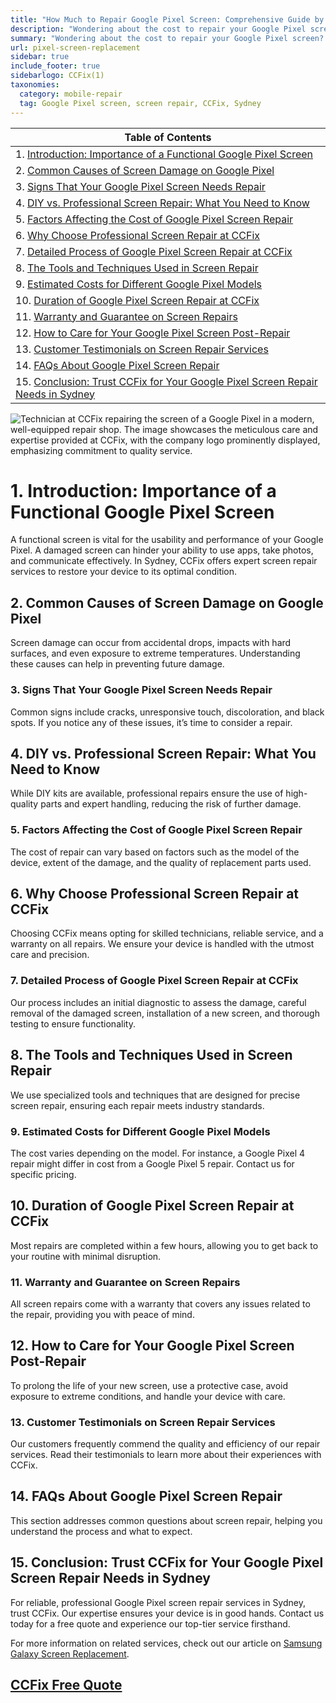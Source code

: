 ```yaml
---
title: "How Much to Repair Google Pixel Screen: Comprehensive Guide by CCFix"
description: "Wondering about the cost to repair your Google Pixel screen? Discover professional repair services at CCFix in Sydney. Get a free quote today!"
summary: "Wondering about the cost to repair your Google Pixel screen? Discover professional repair services at CCFix in Sydney. Get a free quote today!"
url: pixel-screen-replacement
sidebar: true
include_footer: true
sidebarlogo: CCFix(1)
taxonomies:
  category: mobile-repair
  tag: Google Pixel screen, screen repair, CCFix, Sydney
---
```


| **Table of Contents**                                               |
|---------------------------------------------------------------------|
| 1. [Introduction: Importance of a Functional Google Pixel Screen](#1-introduction-importance-of-a-functional-google-pixel-screen) |
| 2. [Common Causes of Screen Damage on Google Pixel](#2-common-causes-of-screen-damage-on-google-pixel) |
| 3. [Signs That Your Google Pixel Screen Needs Repair](#3-signs-that-your-google-pixel-screen-needs-repair) |
| 4. [DIY vs. Professional Screen Repair: What You Need to Know](#4-diy-vs-professional-screen-repair-what-you-need-to-know) |
| 5. [Factors Affecting the Cost of Google Pixel Screen Repair](#5-factors-affecting-the-cost-of-google-pixel-screen-repair) |
| 6. [Why Choose Professional Screen Repair at CCFix](#6-why-choose-professional-screen-repair-at-ccfix) |
| 7. [Detailed Process of Google Pixel Screen Repair at CCFix](#7-detailed-process-of-google-pixel-screen-repair-at-ccfix) |
| 8. [The Tools and Techniques Used in Screen Repair](#8-the-tools-and-techniques-used-in-screen-repair) |
| 9. [Estimated Costs for Different Google Pixel Models](#9-estimated-costs-for-different-google-pixel-models) |
| 10. [Duration of Google Pixel Screen Repair at CCFix](#10-duration-of-google-pixel-screen-repair-at-ccfix) |
| 11. [Warranty and Guarantee on Screen Repairs](#11-warranty-and-guarantee-on-screen-repairs) |
| 12. [How to Care for Your Google Pixel Screen Post-Repair](#12-how-to-care-for-your-google-pixel-screen-post-repair) |
| 13. [Customer Testimonials on Screen Repair Services](#13-customer-testimonials-on-screen-repair-services) |
| 14. [FAQs About Google Pixel Screen Repair](#14-faqs-about-google-pixel-screen-repair) |
| 15. [Conclusion: Trust CCFix for Your Google Pixel Screen Repair Needs in Sydney](#15-conclusion-trust-ccfix-for-your-google-pixel-screen-repair-needs-in-sydney) |

![Technician at CCFix repairing the screen of a Google Pixel in a modern, well-equipped repair shop. The image showcases the meticulous care and expertise provided at CCFix, with the company logo prominently displayed, emphasizing commitment to quality service.](/images/ccfix-google-pixel-screen-repair.webp "CCFix technician repairing a Google Pixel screen, demonstrating detailed repair work in a clean, professional environment.")

# **1. Introduction: Importance of a Functional Google Pixel Screen**
A functional screen is vital for the usability and performance of your Google Pixel. A damaged screen can hinder your ability to use apps, take photos, and communicate effectively. In Sydney, CCFix offers expert screen repair services to restore your device to its optimal condition.

## **2. Common Causes of Screen Damage on Google Pixel**
Screen damage can occur from accidental drops, impacts with hard surfaces, and even exposure to extreme temperatures. Understanding these causes can help in preventing future damage.

### **3. Signs That Your Google Pixel Screen Needs Repair**
Common signs include cracks, unresponsive touch, discoloration, and black spots. If you notice any of these issues, it’s time to consider a repair.

## **4. DIY vs. Professional Screen Repair: What You Need to Know**
While DIY kits are available, professional repairs ensure the use of high-quality parts and expert handling, reducing the risk of further damage.

### **5. Factors Affecting the Cost of Google Pixel Screen Repair**
The cost of repair can vary based on factors such as the model of the device, extent of the damage, and the quality of replacement parts used.

## **6. Why Choose Professional Screen Repair at CCFix**
Choosing CCFix means opting for skilled technicians, reliable service, and a warranty on all repairs. We ensure your device is handled with the utmost care and precision.

### **7. Detailed Process of Google Pixel Screen Repair at CCFix**
Our process includes an initial diagnostic to assess the damage, careful removal of the damaged screen, installation of a new screen, and thorough testing to ensure functionality.

## **8. The Tools and Techniques Used in Screen Repair**
We use specialized tools and techniques that are designed for precise screen repair, ensuring each repair meets industry standards.

### **9. Estimated Costs for Different Google Pixel Models**
The cost varies depending on the model. For instance, a Google Pixel 4 repair might differ in cost from a Google Pixel 5 repair. Contact us for specific pricing.

## **10. Duration of Google Pixel Screen Repair at CCFix**
Most repairs are completed within a few hours, allowing you to get back to your routine with minimal disruption.

### **11. Warranty and Guarantee on Screen Repairs**
All screen repairs come with a warranty that covers any issues related to the repair, providing you with peace of mind.

## **12. How to Care for Your Google Pixel Screen Post-Repair**
To prolong the life of your new screen, use a protective case, avoid exposure to extreme conditions, and handle your device with care.

### **13. Customer Testimonials on Screen Repair Services**
Our customers frequently commend the quality and efficiency of our repair services. Read their testimonials to learn more about their experiences with CCFix.

## **14. FAQs About Google Pixel Screen Repair**
This section addresses common questions about screen repair, helping you understand the process and what to expect.

## **15. Conclusion: Trust CCFix for Your Google Pixel Screen Repair Needs in Sydney**
For reliable, professional Google Pixel screen repair services in Sydney, trust CCFix. Our expertise ensures your device is in good hands. Contact us today for a free quote and experience our top-tier service firsthand.

For more information on related services, check out our article on [Samsung Galaxy Screen Replacement](https://ccfix.com.au/samsung-galaxy-screen-replacement).

 ## [CCFix Free Quote](https://form.jotform.com/241402975332857)
